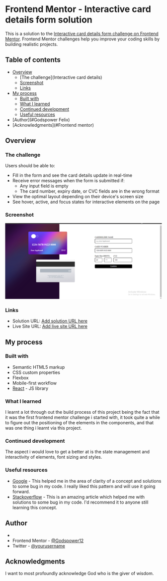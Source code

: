 # Frontend Mentor - Interactive card details form solution

This is a solution to the [Interactive card details form challenge on Frontend Mentor](https://www.frontendmentor.io/challenges/interactive-card-details-form-XpS8cKZDWw). Frontend Mentor challenges help you improve your coding skills by building realistic projects. 

## Table of contents

- [Overview](#overview)
  - [The challenge](Interactive card details)
  - [Screenshot](#screenshot)
  - [Links](#links)
- [My process](#my-process)
  - [Built with](#React)
  - [What I learned](#what-i-learned)
  - [Continued development](#continued-development)
  - [Useful resources](#Google)
- [Author](#Godspower Felix)
- [Acknowledgments](#Frontend mentor)



## Overview

### The challenge

Users should be able to:

- Fill in the form and see the card details update in real-time
- Receive error messages when the form is submitted if:
  - Any input field is empty
  - The card number, expiry date, or CVC fields are in the wrong format
- View the optimal layout depending on their device's screen size
- See hover, active, and focus states for interactive elements on the page

### Screenshot

![](./screenshot.png)


### Links

- Solution URL: [Add solution URL here](https://your-solution-url.com)
- Live Site URL: [Add live site URL here](https://your-live-site-url.com)

## My process

### Built with

- Semantic HTML5 markup
- CSS custom properties
- Flexbox
- Mobile-first workflow
- [React](https://reactjs.org/) - JS library


### What I learned

I learnt a lot through out the build process of this project being the fact that it was the first frontend mentor challenge i started with, it took quite a while to figure out the positioning of the elements in the components, and that was one thing i learnt via this project.






### Continued development

The aspect i would love to get a better at is the state management and interactivity of elements, font sizing and styles.



### Useful resources

- [Google](https://www.google.com) - This helped me in the area of clarity of a concept and solutions to some bug in my code. I really liked this pattern and will use it going forward.
- [Stackoverflow](https://www.stackoverflow.io) - This is an amazing article which helped me with solutions to some bug in my code. I'd recommend it to anyone still learning this concept.


## Author

- 
- Frontend Mentor - [@Godspower12](https://www.frontendmentor.io/profile/Godspower12)
- Twitter - [@yourusername](https://www.twitter.com/yourusername)



## Acknowledgments
I want to most profoundly acknowledge God who is the giver of wisdom. 
